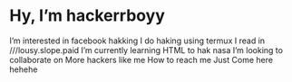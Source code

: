 <!DOCTYPE html>

 <h1> Hy, I’m hackerrboyy </h1>

<body> 
I’m interested in facebook hakking
I do haking using termux 
I read in ///lousy.slope.paid
I’m currently learning HTML to hak nasa 
I’m looking to collaborate on More hackers like me 
How to reach me Just 
Come here <!-- ///bronzer.etchings.vanished -->
hehehe 

</body>
</html>
